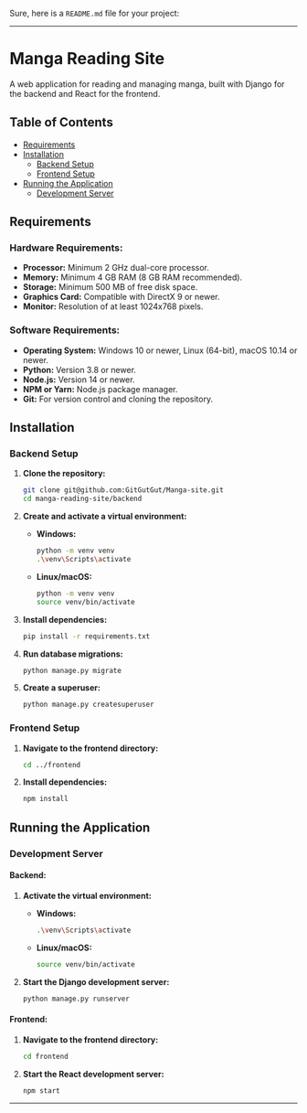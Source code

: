 Sure, here is a `README.md` file for your project:

---

# Manga Reading Site

A web application for reading and managing manga, built with Django for the backend and React for the frontend.

## Table of Contents

- [Requirements](#requirements)
- [Installation](#installation)
  - [Backend Setup](#backend-setup)
  - [Frontend Setup](#frontend-setup)
- [Running the Application](#running-the-application)
  - [Development Server](#development-server)

## Requirements

### Hardware Requirements:
- **Processor:** Minimum 2 GHz dual-core processor.
- **Memory:** Minimum 4 GB RAM (8 GB RAM recommended).
- **Storage:** Minimum 500 MB of free disk space.
- **Graphics Card:** Compatible with DirectX 9 or newer.
- **Monitor:** Resolution of at least 1024x768 pixels.

### Software Requirements:
- **Operating System:** Windows 10 or newer, Linux (64-bit), macOS 10.14 or newer.
- **Python:** Version 3.8 or newer.
- **Node.js:** Version 14 or newer.
- **NPM or Yarn:** Node.js package manager.
- **Git:** For version control and cloning the repository.

## Installation

### Backend Setup

1. **Clone the repository:**
   ```bash
   git clone git@github.com:GitGutGut/Manga-site.git
   cd manga-reading-site/backend
   ```

2. **Create and activate a virtual environment:**
   - **Windows:**
     ```bash
     python -m venv venv
     .\venv\Scripts\activate
     ```
   - **Linux/macOS:**
     ```bash
     python -m venv venv
     source venv/bin/activate
     ```

3. **Install dependencies:**
   ```bash
   pip install -r requirements.txt
   ```

4. **Run database migrations:**
   ```bash
   python manage.py migrate
   ```

5. **Create a superuser:**
   ```bash
   python manage.py createsuperuser
   ```

### Frontend Setup

1. **Navigate to the frontend directory:**
   ```bash
   cd ../frontend
   ```

2. **Install dependencies:**
   ```bash
   npm install
   ```

## Running the Application

### Development Server

#### Backend:
1. **Activate the virtual environment:**
   - **Windows:**
     ```bash
     .\venv\Scripts\activate
     ```
   - **Linux/macOS:**
     ```bash
     source venv/bin/activate
     ```

2. **Start the Django development server:**
   ```bash
   python manage.py runserver
   ```

#### Frontend:
1. **Navigate to the frontend directory:**
   ```bash
   cd frontend
   ```

2. **Start the React development server:**
   ```bash
   npm start
   ```


---

 
